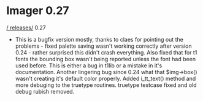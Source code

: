 # Imager 0.27

[ / ](..) [releases/](./) 0.27

- This is a bugfix version mostly, thanks to claes for pointing  out the problems - fixed palette saving wasn't working correctly after  version 0.24 - rather surprised this didn't crash everything.  Also fixed that for t1 fonts the bounding box wasn't being reported   unless the font had been used before.  This is either a bug in t1lib  or a mistake in it's documentation.  Another lingering bug since 0.24  what that $img->box() wasn't creating it's default color properly.  Added i_tt_text() method and more debuging to the truetype routines.              truetype testcase fixed and old debug rubish removed.